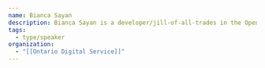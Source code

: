 ```yaml
---
name: Bianca Sayan
description: Bianca Sayan is a developer/jill-of-all-trades in the Open Government team in the Ontario Digital Service
tags:
  - type/speaker
organization:
  - "[[Ontario Digital Service]]"
---
```


